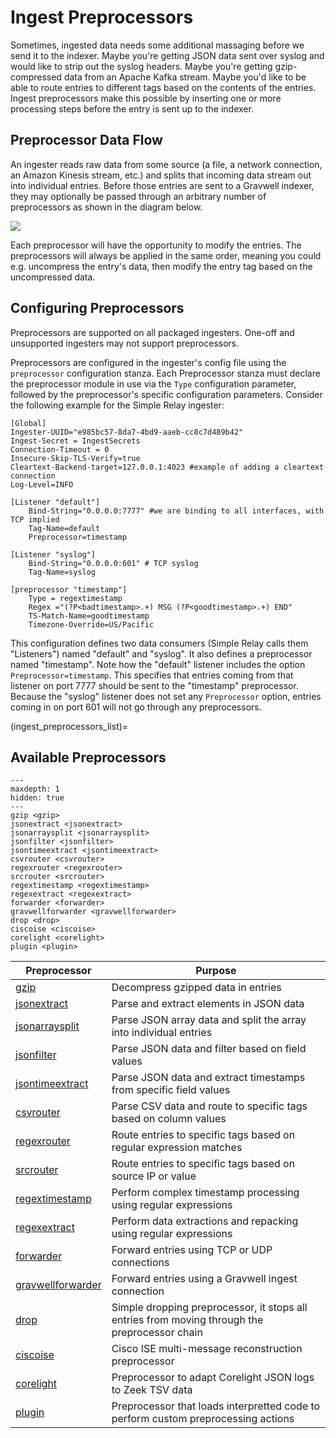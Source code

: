 # Ingest Preprocessors

Sometimes, ingested data needs some additional massaging before we send it to the indexer. Maybe you're getting JSON data sent over syslog and would like to strip out the syslog headers. Maybe you're getting gzip-compressed data from an Apache Kafka stream. Maybe you'd like to be able to route entries to different tags based on the contents of the entries. Ingest preprocessors make this possible by inserting one or more processing steps before the entry is sent up to the indexer.

## Preprocessor Data Flow

An ingester reads raw data from some source (a file, a network connection, an Amazon Kinesis stream, etc.) and splits that incoming data stream out into individual entries. Before those entries are sent to a Gravwell indexer, they may optionally be passed through an arbitrary number of preprocessors as shown in the diagram below.

![](arch.png)

Each preprocessor will have the opportunity to modify the entries. The preprocessors will always be applied in the same order, meaning you could e.g. uncompress the entry's data, then modify the entry tag based on the uncompressed data.

## Configuring Preprocessors

Preprocessors are supported on all packaged ingesters.  One-off and unsupported ingesters may not support preprocessors.

Preprocessors are configured in the ingester's config file using the `preprocessor` configuration stanza.  Each Preprocessor stanza must declare the preprocessor module in use via the `Type` configuration parameter, followed by the preprocessor's specific configuration parameters. Consider the following example for the Simple Relay ingester:

```
[Global]
Ingester-UUID="e985bc57-8da7-4bd9-aaeb-cc8c7d489b42"
Ingest-Secret = IngestSecrets
Connection-Timeout = 0
Insecure-Skip-TLS-Verify=true
Cleartext-Backend-target=127.0.0.1:4023 #example of adding a cleartext connection
Log-Level=INFO

[Listener "default"]
	Bind-String="0.0.0.0:7777" #we are binding to all interfaces, with TCP implied
	Tag-Name=default
	Preprocessor=timestamp

[Listener "syslog"]
	Bind-String="0.0.0.0:601" # TCP syslog
	Tag-Name=syslog

[preprocessor "timestamp"]
	Type = regextimestamp
	Regex ="(?P<badtimestamp>.+) MSG (?P<goodtimestamp>.+) END"
	TS-Match-Name=goodtimestamp
	Timezone-Override=US/Pacific
```

This configuration defines two data consumers (Simple Relay calls them "Listeners") named "default" and "syslog". It also defines a preprocessor named "timestamp". Note how the "default" listener includes the option `Preprocessor=timestamp`. This specifies that entries coming from that listener on port 7777 should be sent to the "timestamp" preprocessor. Because the "syslog" listener does not set any `Preprocessor` option, entries coming in on port 601 will not go through any preprocessors.

(ingest_preprocessors_list)=
## Available Preprocessors

```{toctree}
---
maxdepth: 1
hidden: true
---
gzip <gzip>
jsonextract <jsonextract>
jsonarraysplit <jsonarraysplit>
jsonfilter <jsonfilter>
jsontimeextract <jsontimeextract>
csvrouter <csvrouter>
regexrouter <regexrouter>
srcrouter <srcrouter>
regextimestamp <regextimestamp>
regexextract <regexextract>
forwarder <forwarder>
gravwellforwarder <gravwellforwarder>
drop <drop>
ciscoise <ciscoise>
corelight <corelight>
plugin <plugin>
```

| Preprocessor | Purpose |
| -------------| -------- |
| [gzip](gzip) | Decompress gzipped data in entries |
| [jsonextract](jsonextract) | Parse and extract elements in JSON data |
| [jsonarraysplit](jsonarraysplit) | Parse JSON array data and split the array into individual entries |
| [jsonfilter](jsonfilter) | Parse JSON data and filter based on field values |
| [jsontimeextract](jsontimeextract) | Parse JSON data and extract timestamps from specific field values |
| [csvrouter](csvrouter) | Parse CSV data and route to specific tags based on column values |
| [regexrouter](regexrouter) | Route entries to specific tags based on regular expression matches |
| [srcrouter](srcrouter) | Route entries to specific tags based on source IP or value |
| [regextimestamp](regextimestamp) | Perform complex timestamp processing using regular expressions |
| [regexextract](regexextract) | Perform data extractions and repacking using regular expressions |
| [forwarder](forwarder) | Forward entries using TCP or UDP connections |
| [gravwellforwarder](gravwellforwarder) | Forward entries using a Gravwell ingest connection |
| [drop](drop) | Simple dropping preprocessor, it stops all entries from moving through the preprocessor chain |
| [ciscoise](ciscoise) | Cisco ISE multi-message reconstruction preprocessor |
| [corelight](corelight) | Preprocessor to adapt Corelight JSON logs to Zeek TSV data |
| [plugin](plugin) | Preprocessor that loads interpretted code to perform custom preprocessing actions |
